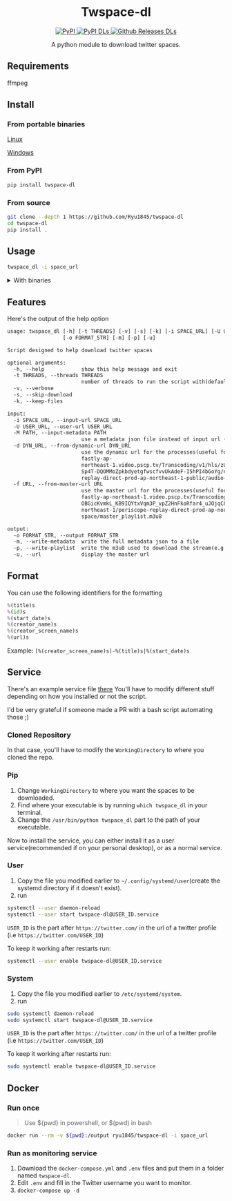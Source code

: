 <!-- markdownlint-disable MD033 MD041 -->

<div align="center">
  <h1 id="twspace-dl">Twspace-dl</h1>
  <p>
    <a href="https://pypi.org/project/twspace-dl/">
      <img src="https://img.shields.io/pypi/v/twspace-dl?style=for-the-badge" alt="PyPI">
    </a>
    <a href="https://pypi.org/project/twspace-dl/">
      <img src="https://img.shields.io/pypi/dm/twspace-dl?label=DOWNLOADS%20%28PYPI%29&amp;style=for-the-badge" alt="PyPI DLs">
    </a>
    <a href="https://github.com/Ryu1845/twspace-dl/releases">
      <img src="https://img.shields.io/github/downloads/Ryu1845/twspace-dl/total?label=DOWNLOADS%20%28GITHUB%29&amp;style=for-the-badge" alt="Github Releases DLs">
    </a>
  </p>
  <p>A python module to download twitter spaces.</p>
</div>

## Requirements

ffmpeg

## Install

### From portable binaries

[Linux](https://github.com/Ryu1845/twspace-dl/releases/latest/download/twspace_dl.bin)

[Windows](https://github.com/Ryu1845/twspace-dl/releases/latest/download/twspace_dl.exe)

### From PyPI

```bash
pip install twspace-dl
```

### From source

```bash
git clone --depth 1 https://github.com/Ryu1845/twspace-dl
cd twspace-dl
pip install .
```

## Usage

```bash
twspace_dl -i space_url
```

<details>
<summary>With binaries</summary>

### Windows

```bash
.\twspace_dl.exe -i space_url
```

### Linux

```bash
./twspace_dl.bin -i space_url
```

</details>

## Features

Here's the output of the help option

```txt
usage: twspace_dl [-h] [-t THREADS] [-v] [-s] [-k] [-i SPACE_URL] [-U USER_URL] [-M PATH] [-d DYN_URL] [-f URL]
                  [-o FORMAT_STR] [-m] [-p] [-u]

Script designed to help download twitter spaces

optional arguments:
  -h, --help            show this help message and exit
  -t THREADS, --threads THREADS
                        number of threads to run the script with(default with max)
  -v, --verbose
  -s, --skip-download
  -k, --keep-files

input:
  -i SPACE_URL, --input-url SPACE_URL
  -U USER_URL, --user-url USER_URL
  -M PATH, --input-metadata PATH
                        use a metadata json file instead of input url (useful for very old ended spaces)
  -d DYN_URL, --from-dynamic-url DYN_URL
                        use the dynamic url for the processes(useful for ended spaces) example: https://prod-
                        fastly-ap-
                        northeast-1.video.pscp.tv/Transcoding/v1/hls/zUUpEgiM0M18jCGxo2eSZs99p49hfyFQr1l4cdze-
                        Sp4T-DQOMMoZpkbdyetgfwscfvvUkAdeF-I5hPI4bGoYg/non_transcode/ap-northeast-1/periscope-
                        replay-direct-prod-ap-northeast-1-public/audio-space/dynamic_playlist.m3u8?type=live
  -f URL, --from-master-url URL
                        use the master url for the processes(useful for ended spaces) example: https://prod-
                        fastly-ap-northeast-1.video.pscp.tv/Transcoding/v1/hls/YRSsw6_P5xUZHMualK5-ihvePR6o4QmoZV
                        OBGicKvmkL_KB9IQYtxVqm3P_vpZ2HnFkoRfar4_uJOjqC8OCo5A/non_transcode/ap-
                        northeast-1/periscope-replay-direct-prod-ap-northeast-1-public/audio-
                        space/master_playlist.m3u8

output:
  -o FORMAT_STR, --output FORMAT_STR
  -m, --write-metadata  write the full metadata json to a file
  -p, --write-playlist  write the m3u8 used to download the stream(e.g. if you want to use another downloader)
  -u, --url             display the master url
```

## Format

You can use the following identifiers for the formatting

```python
%(title)s
%(id)s
%(start_date)s
%(creator_name)s
%(creator_screen_name)s
%(url)s
```

Example: `[%(creator_screen_name)s]-%(title)s|%(start_date)s`

## Service

There's an example service file [there](https://github.com/Ryu1845/twspace-dl/blob/main/twspace-dl@.service)
You'll have to modify different stuff depending on how you installed or not the script.

I'd be very grateful if someone made a PR with a bash script automating those ;)

### Cloned Repository

In that case, you'll have to modify the `WorkingDirectory` to where you cloned the repo.

### Pip

1. Change `WorkingDirectory` to where you want the spaces to be downloaded.
2. Find where your executable is by running `which twspace_dl` in your terminal.
3. Change the `/usr/bin/python twspace_dl` part to the path of your executable.

Now to install the service, you can either install it as a user service(recommended if on your personal desktop), or as a normal service.

### User

1. Copy the file you modified earlier to `~/.config/systemd/user`(create the systemd directory if it doesn't exist).
2. run

``` bash
systemctl --user daemon-reload
systemctl --user start twspace-dl@USER_ID.service
```

`USER_ID` is the part after `https://twitter.com/` in the url of a twitter profile (i.e `https://twitter.com/USER_ID`)

To keep it working after restarts run:

``` bash
systemctl --user enable twspace-dl@USER_ID.service
```

### System

1. Copy the file you modified earlier to `/etc/systemd/system`.
2. run

``` bash
sudo systemctl daemon-reload
sudo systemctl start twspace-dl@USER_ID.service
```

`USER_ID` is the part after `https://twitter.com/` in the url of a twitter profile (i.e `https://twitter.com/USER_ID`)

To keep it working after restarts run:

``` bash
sudo systemctl enable twspace-dl@USER_ID.service
```

## Docker

### Run once

> Use ${pwd} in powershell, or $(pwd) in bash

```bash
docker run --rm -v ${pwd}:/output ryu1845/twspace-dl -i space_url
```

### Run as monitoring service

1. Download the `docker-compose.yml` and `.env` files and put them in a folder named `twspace-dl`.
1. Edit `.env` and fill in the Twitter username you want to monitor.
1. `docker-compose up -d`
